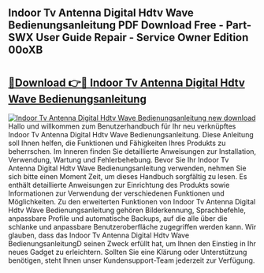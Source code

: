 ## Indoor Tv Antenna Digital Hdtv Wave Bedienungsanleitung PDF Download Free - Part-SWX User Guide Repair - Service Owner Edition 00oXB

# <h2><a href="http://df4hioq.blite.top/?on=Indoor+Tv+Antenna+Digital+Hdtv+Wave+Bedienungsanleitung">🔗Download 👉🔴 Indoor Tv Antenna Digital Hdtv Wave Bedienungsanleitung</a></h2>

[![Indoor Tv Antenna Digital Hdtv Wave Bedienungsanleitung new download](https://i.imgur.com/lujVjoI.png)](http://df4hioq.blite.top/?on=Indoor+Tv+Antenna+Digital+Hdtv+Wave+Bedienungsanleitung)
Hallo und willkommen zum Benutzerhandbuch für Ihr neu verknüpftes Indoor Tv Antenna Digital Hdtv Wave Bedienungsanleitung. Diese Anleitung soll Ihnen helfen, die Funktionen und Fähigkeiten Ihres Produkts zu beherrschen. Im Inneren finden Sie detaillierte Anweisungen zur Installation, Verwendung, Wartung und Fehlerbehebung. Bevor Sie Ihr Indoor Tv Antenna Digital Hdtv Wave Bedienungsanleitung verwenden, nehmen Sie sich bitte einen Moment Zeit, um dieses Handbuch sorgfältig zu lesen. Es enthält detaillierte Anweisungen zur Einrichtung des Produkts sowie Informationen zur Verwendung der verschiedenen Funktionen und Möglichkeiten. Zu den erweiterten Funktionen von Indoor Tv Antenna Digital Hdtv Wave Bedienungsanleitung gehören Bilderkennung, Sprachbefehle, anpassbare Profile und automatische Backups, auf die alle über die schlanke und anpassbare Benutzeroberfläche zugegriffen werden kann. Wir glauben, dass das Indoor Tv Antenna Digital Hdtv Wave BedienungsanleitungD seinen Zweck erfüllt hat, um Ihnen den Einstieg in Ihr neues Gadget zu erleichtern. Sollten Sie eine Klärung oder Unterstützung benötigen, steht Ihnen unser Kundensupport-Team jederzeit zur Verfügung.
